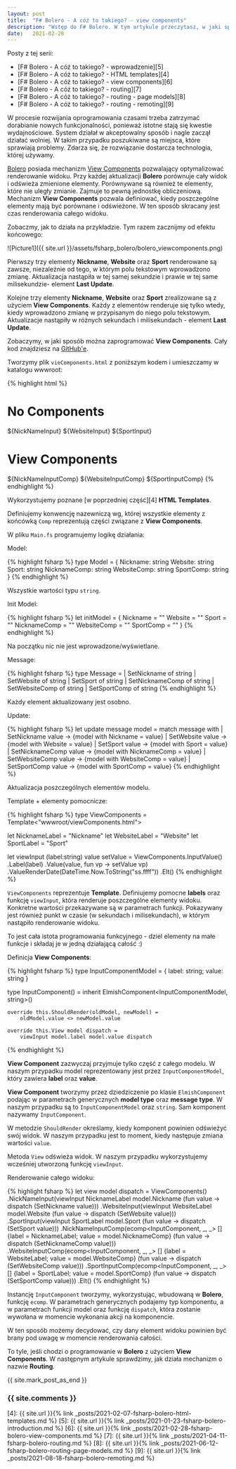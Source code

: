 ```yaml
---
layout: post
title:  "F# Bolero - A cóż to takiego? - view components"
description: "Wstęp do F# Bolero. W tym artykule przeczytasz, w jaki sposób używać View Components do optymalizacji renderowania widoku."
date:   2021-02-28
---
```


Posty z tej serii:

* [F# Bolero - A cóż to takiego? - wprowadzenie][5]
* [F# Bolero - A cóż to takiego? - HTML templates][4]
* [F# Bolero - A cóż to takiego? - view components][6]
* [F# Bolero - A cóż to takiego? - routing][7]
* [F# Bolero - A cóż to takiego? - routing - page models][8]
* [F# Bolero - A cóż to takiego? - routing - remoting][9]

W procesie rozwijania oprogramowania czasami trzeba zatrzymać dorabianie nowych funkcjonalności, ponieważ istotne stają się kwestie wydajnościowe. System działał w akceptowalny sposób i nagle zaczął działać wolniej. W takim przypadku poszukiwane są miejsca, które sprawiają problemy. Zdarza się, że rozwiązanie dostarcza technologia, której używamy.

[Bolero][1] posiada mechanizm [View Components][2] pozwalający optymalizować renderowanie widoku. Przy każdej aktualizacji **Bolero** porównuje cały widok i odświeża zmienione elementy. Porównywane są również te elementy, które nie uległy zmianie. Zajmuje to pewną jednostkę obliczeniową. Mechanizm **View Components** pozwala definiować, kiedy poszczególne elementy mają być porównane i odświeżone. W ten sposób skracany jest czas renderowania całego widoku.

Zobaczmy, jak to działa na przykładzie. Tym razem zacznijmy od efektu końcowego:

![Picture1]({{ site.url }}/assets/fsharp_bolero/bolero_viewcomponents.png)

Pierwszy trzy elementy **Nickname**, **Website** oraz **Sport** renderowane są zawsze, niezależnie od tego, w którym polu tekstowym wprowadzono zmianę. Aktualizacja nastąpiła w tej samej sekundzie i prawie w tej same milisekundzie- element **Last Update**.

Kolejne trzy elementy **Nickname**, **Website** oraz **Sport** zrealizowane są z użyciem **View Components**. Każdy z elementów renderuje się tylko wtedy, kiedy wprowadzono zmianę w przypisanym do niego polu tekstowym. Aktualizacje nastąpiły w różnych sekundach i milisekundach - element **Last Update**.

Zobaczymy, w jaki sposób można zaprogramować **View Components**. Cały kod znajdziesz na [GitHub'e][3].

Tworzymy plik `vieComponents.html` z poniższym kodem i umieszczamy w katalogu wwwroot:

{% highlight html %}
<h1>No Components</h1>
${NickNameInput}
${WebsiteInput}
${SportInput}
<br />
<h1>View Components</h1>
${NickNameInputComp}
${WebsiteInputComp}
${SportInputComp}

<template id="InputValue">
    <div>
        <label>${Label}: <input type="text" bind="${Value}"/></label>
        <label>Last Update: ${ValueRenderDate}</label>
    </div>
</template>
{% endhighlight %}

Wykorzystujemy poznane [w poprzedniej część][4] **HTML Templates**.

Definiujemy konwencję nazewniczą wg, której wszystkie elementy z końcówką `Comp` reprezentują części związane z **View Components**.

W pliku `Main.fs` programujemy logikę działania:

Model:

{% highlight fsharp %}
type Model =
    {
        Nickname: string
        Website: string
        Sport: string
        NicknameComp: string
        WebsiteComp: string
        SportComp: string
    }
{% endhighlight %}

Wszystkie wartości typu `string`.

Init Model:

{% highlight fsharp %}
let initModel =
    {
        Nickname = ""
        Website = ""
        Sport = ""
        NicknameComp = ""
        WebsiteComp = ""
        SportComp = ""
    }
{% endhighlight %}

Na początku nic nie jest wprowadzone/wyświetlane.

Message:

{% highlight fsharp %}
type Message =
    | SetNickname of string
    | SetWebsite of string
    | SetSport of string
    | SetNicknameComp of string
    | SetWebsiteComp of string
    | SetSportComp of string
{% endhighlight %}

Każdy element aktualizowany jest osobno.

Update:

{% highlight fsharp %}
let update message model =
    match message with
    | SetNickname value -> {model with Nickname = value}
    | SetWebsite value -> {model with Website = value}
    | SetSport value -> {model with Sport = value}
    | SetNicknameComp value -> {model with NicknameComp = value}
    | SetWebsiteComp value -> {model with WebsiteComp = value}
    | SetSportComp value -> {model with SportComp = value}
{% endhighlight %}

Aktualizacja poszczególnych elementów modelu.

Template + elementy pomocnicze:

{% highlight fsharp %}
type ViewComponents = Template<"wwwroot/viewComponents.html">

let NicknameLabel = "Nickname"
let WebsiteLabel = "Website"
let SportLabel = "Sport"

let viewInput (label:string) value setValue =
    ViewComponents.InputValue()
        .Label(label)
        .Value(value, fun vp -> setValue vp)
        .ValueRenderDate(DateTime.Now.ToString("ss.ffff"))
        .Elt()
{% endhighlight %}

`ViewComponents` reprezentuje **Template**. Definiujemy pomocne **labels** oraz funkcję `viewInput`, która renderuje poszczególne elementy widoku. Konkretne wartości przekazywane są w parametrach funkcji. Pokazywany jest również punkt w czasie (w sekundach i milisekundach), w którym nastąpiło renderowanie widoku.

To jest cała istota programowania funkcyjnego - dziel elementy na małe funkcje i składaj je w jedną działającą całość :)

Definicja **View Components**:

{% highlight fsharp %}
type InputComponentModel = { label: string; value: string }

type InputComponent() =
    inherit ElmishComponent<InputComponentModel, string>()

    override this.ShouldRender(oldModel, newModel) =
        oldModel.value <> newModel.value

    override this.View model dispatch =
        viewInput model.label model.value dispatch
{% endhighlight %}

**View Component** zazwyczaj przyjmuje tylko część z całego modelu. W naszym przypadku model reprezentowany jest przez `InputComponentModel`, który zawiera **label** oraz **value**.

**View Component** tworzymy przez dziedziczenie po klasie `ElmishComponent` podając w parametrach generycznych **model type** oraz **message type**. W naszym przypadku są to `InputComponentModel` oraz `string`. Sam komponent nazywamy `InputComponent`.

W metodzie `ShouldRender` określamy, kiedy komponent powinien odświeżyć swój widok. W naszym przypadku jest to moment, kiedy następuje zmiana wartości `value`.

Metoda `View` odświeża widok. W naszym przypadku wykorzystujemy wcześniej utworzoną funkcję `viewInput`.

Renderowanie całego widoku:

{% highlight fsharp %}
let view model dispatch =
    ViewComponents()
        .NickNameInput(viewInput NicknameLabel model.Nickname (fun value -> dispatch (SetNickname value)))
        .WebsiteInput(viewInput WebsiteLabel model.Website (fun value -> dispatch (SetWebsite value)))
        .SportInput(viewInput SportLabel model.Sport (fun value -> dispatch (SetSport value)))
        .NickNameInputComp(ecomp<InputComponent, _, _> [] {label = NicknameLabel; value = model.NicknameComp} (fun value -> dispatch (SetNicknameComp value)))
        .WebsiteInputComp(ecomp<InputComponent, _, _> [] {label = WebsiteLabel; value = model.WebsiteComp} (fun value -> dispatch (SetWebsiteComp value)))
        .SportInputComp(ecomp<InputComponent, _, _> [] {label = SportLabel; value = model.SportComp} (fun value -> dispatch (SetSportComp value)))
        .Elt()
{% endhighlight %}

Instancję `InputComponent` tworzymy, wykorzystując, wbudowaną w **Bolero**, funkcję `ecomp`. W parametrach generycznych podajemy typ komponentu, a w parametrach funkcji model oraz funkcję `dispatch`, która zostanie wywołana w momencie wykonania akcji na komponencie.

W ten sposób możemy decydować, czy dany element widoku powinien być brany pod uwagę w momencie renderowania całości.

To tyle, jeśli chodzi o programowanie w **Bolero** z użyciem **View Components**. W następnym artykule sprawdzimy, jak działa mechanizm o nazwie **Routing**.

{{ site.mark_post_as_end }}

### {{ site.comments }}

[1]: https://fsbolero.io "F# Bolero"
[2]: https://fsbolero.io/docs/Elmish#view-components "View Components"
[3]: https://github.com/mikedevbo/fsharp-bolero-sandbox "F# Bolero Sandbox"
[4]: {{ site.url }}{% link _posts/2021-02-07-fsharp-bolero-html-templates.md %}
[5]: {{ site.url }}{% link _posts/2021-01-23-fsharp-bolero-introduction.md %}
[6]: {{ site.url }}{% link _posts/2021-02-28-fsharp-bolero-view-components.md %}
[7]: {{ site.url }}{% link _posts/2021-04-11-fsharp-bolero-routing.md %}
[8]: {{ site.url }}{% link _posts/2021-06-12-fsharp-bolero-routing-page-models.md %}
[9]: {{ site.url }}{% link _posts/2021-08-18-fsharp-bolero-remoting.md %}